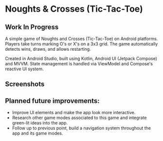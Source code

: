 # Noughts & Crosses (Tic-Tac-Toe)
## Work In Progress

A simple game of Noughts and Crosses (Tic-Tac-Toe) on Android platforms. Players take turns marking O's or X's on a 3x3 grid. The game automatically detects wins, draws, and allows restarting.

Created in Android Studio, built using Kotlin, Android UI (Jetpack Compose) and MVVM. State management is handled via ViewModel and Compose's reactive UI system.

## Screenshots

## Planned future improvements:
- Improve UI elements and make the app look more interactive.
- Research other game modes associated to this game and integrate green-lit ideas into the app.
- Follow up to previous point, build a navigation system throughout the app and its game modes.

